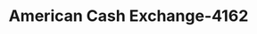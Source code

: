 ---
f_zip-code: 6516
f_state-code: CT
title: American Cash Exchange-4162
f_phone: 203-848-6783
f_city-only: West Haven
f_address: 905 Boston Post Road West Haven
f_location-unique-id: '4162'
slug: american-cash-exchange-4162
updated-on: '2024-05-30T13:46:58.046Z'
created-on: '2024-05-30T13:36:59.803Z'
published-on: '2024-05-30T13:54:32.469Z'
f_city-state: cms/city/west-haven-ct.md
f_company: cms/company/american-cash-exchange.md
f_state: cms/state/connecticut.md
layout: '[payday-loan].html'
tags: payday-loan
---